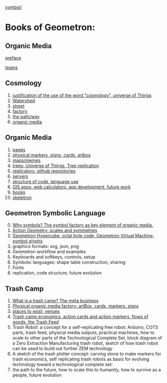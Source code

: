 [symbol/](symbol/)

# Books of Geometron: 
 
## Organic Media

[preface](preface/)

[teams](teams/)

## Cosmology

1. [justification of the use of the word "cosmology", universe of Things](cosmology/)
2. [Watershed](watershed/)
3. [street](street/)
4. [factory](factory/)
5. [the path/way](path/)
6. [organic media](organicmedia/)


## Organic Media

1. [pages](pages/)
2. [physical markers, signs, cards, artbox](markers/)
3. [maps/memes](maps/)
4. [trees; Universe of Things, Tree replication](trees/)
5. [replicators, github repositories](replicators/)
6. [servers](servers/)
7. [structure of code, language use](codestructure/)
8. [GIS apps, web calculators, app development, future work](apps/)
9. [books](books/)
10. [skeletron](skeletron/)

## Geometron Symbolic Language

0. [Why symbols? The symbol factory as key element of organic media.](aboutsymbols/)
1. [Action Geometry: scales and symmetries](actiongeometry/)
2. [Geometron Hypercube, octal byte code, Geometron Virtual Machine, symbol glyphs](hypercube/)
3. graphics formats: svg, json, png
4. Geometron workflow and examples
5. Keyboards and softkeys, controls, setup
6. Symbolic languages: shape table construction, sharing
7. Fonts
8. replication, code structure, future evolution

## Trash Camp

1. [What is a trash camp? The meta business](metabusiness/)
2. [Physical organic media factory: artBox, cards, markers, signs](cardboard/)
3. [places to exist; venues](venues/)
5. [Trash camp economics, action cards and action markers, flows of goods, the Trash Feed](floweconomics/)
6. Trash Robot: a concept for a self-replicating free robot: Arduino, COTS parts, trash feed, physical media outputs, practical machines, how to scale to other parts of the Technological Complete Set, block diagram of a Zero Extraction Manufacturing trash robot, sketch of how trash robot can be used to build out further ZEM technology
7. A sketch of the trash plotter concept: carving stone to make markers for trash economics, self replicating trash robots as basis for evolving technology toward a technological complete set: 
8. the path to the future, how to scale this to humanity, how to survive as a people, future evolution

